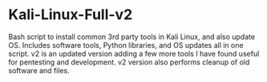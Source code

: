 # Kali-Linux-Full-v2
Bash script to install common 3rd party tools in Kali Linux, and also update OS. Includes software tools, Python libraries, and OS 
updates all in one script. v2 is an updated version adding a few more tools I have found useful for pentesting and development. v2 
version also performs cleanup of old software and files.

